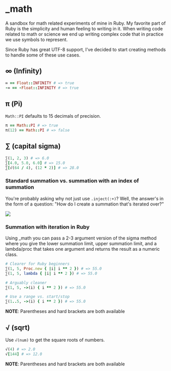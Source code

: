 # _math
A sandbox for math related experiments of mine in Ruby.
My favorite part of Ruby is the simplicity and human feeling to writing in it.
When writing code related to math or science we end up writing complex code that
in practice we use symbols to represent.

Since Ruby has great UTF-8 support, I've decided to start
creating methods to handle some of these use cases.

## ∞ (Infinity)
```ruby
∞ == Float::INFINITY # => true
-∞ == -Float::INFINITY # => true
```

## π (Pi)
`Math::PI` defaults to 15 decimals of precision.
```ruby
π == Math::PI # => true
π(12) == Math::PI # => false
```

## ∑ (capital sigma)
```ruby
∑(1, 2, 3) # => 6.0
∑[4.0, 5.0, 6.0] # => 15.0
∑[√(64 / 4), (12 * 2)] # => 28.0
```

### Standard summation vs. summation with an index of summation
You're probably asking why not just use `.inject(:+)`? Well, the answer's in the form of a question:
"How do I create a summation that's iterated over?"

![](http://upload.wikimedia.org/math/5/c/0/5c0ac9b6f171fe789dad82e829050e62.png)

### Summation with iteration in Ruby
Using _math you can pass a 2-3 argument version of the sigma method where you give
the lower summation limit, upper summation limit, and a lambda/proc that takes
one argument and returns the result as a numeric class.

```ruby
# Clearer for Ruby beginners
∑(1, 5, Proc.new { |i| i ** 2 }) # => 55.0
∑(1, 5, lambda { |i| i ** 2 }) # => 55.0

# Arguably cleaner
∑(1, 5, ->(i) { i ** 2 }) # => 55.0

# Use a range vs. start/stop
∑(1..5, ->(i) { i ** 2 }) # => 55.0
```

**NOTE**: Parentheses and hard brackets are both available

## √ (sqrt)
Use `√(num)` to get the square roots of numbers.

```ruby
√(4) # => 2.0
√[144] # => 12.0
```

**NOTE**: Parentheses and hard brackets are both available
